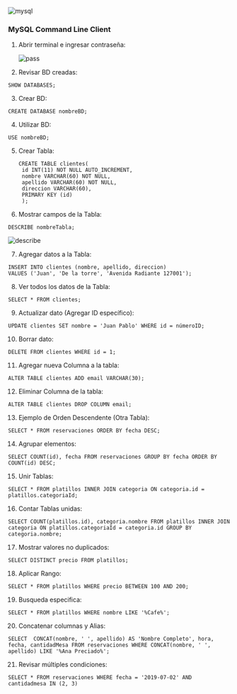 ![mysql](https://github.com/user-attachments/assets/0fbcb0a6-1d6d-4b9c-befd-8c1077c668ba)

### MySQL Command Line Client

1. Abrir terminal e ingresar contraseña:

   ![pass](https://github.com/user-attachments/assets/6dcd58dd-4bc8-4a4f-bbae-ead6158fd970)

2. Revisar BD creadas:

```
SHOW DATABASES;
```

3. Crear BD:

```
CREATE DATABASE nombreBD;
```

4. Utilizar BD:

```
USE nombreBD;
```

5. Crear Tabla:

   ```
   CREATE TABLE clientes(
    id INT(11) NOT NULL AUTO_INCREMENT,
    nombre VARCHAR(60) NOT NULL,
    apellido VARCHAR(60) NOT NULL,
    direccion VARCHAR(60),
    PRIMARY KEY (id)
    );
   ```
6. Mostrar campos de la Tabla:

```
DESCRIBE nombreTabla;
```
![describe](https://github.com/user-attachments/assets/270abf7d-5129-41c9-b0bb-d45c5b2e623f)

7. Agregar datos a la Tabla:

```
INSERT INTO clientes (nombre, apellido, direccion)
VALUES ('Juan', 'De la torre', 'Avenida Radiante 127001');
```

8. Ver todos los datos de la Tabla:

```
SELECT * FROM clientes;
```

9. Actualizar dato (Agregar ID específico):

```
UPDATE clientes SET nombre = 'Juan Pablo' WHERE id = númeroID;
```

10. Borrar dato:

```
DELETE FROM clientes WHERE id = 1;
```

11. Agregar nueva Columna a la tabla:

```
ALTER TABLE clientes ADD email VARCHAR(30);
```

12. Eliminar Columna de la tabla:

```
ALTER TABLE clientes DROP COLUMN email;
```

13. Ejemplo de Orden Descendente (Otra Tabla):

```
SELECT * FROM reservaciones ORDER BY fecha DESC;
```

14. Agrupar elementos:

```
SELECT COUNT(id), fecha FROM reservaciones GROUP BY fecha ORDER BY COUNT(id) DESC;
```

15. Unir Tablas:

```
SELECT * FROM platillos INNER JOIN categoria ON categoria.id = platillos.categoriaId;
```

16. Contar Tablas unidas:
    
```
SELECT COUNT(platillos.id), categoria.nombre FROM platillos INNER JOIN categoria ON platillos.categoriaId = categoria.id GROUP BY categoria.nombre;
```

17. Mostrar valores no duplicados:

```
SELECT DISTINCT precio FROM platillos;
```

18. Aplicar Rango:

```
SELECT * FROM platillos WHERE precio BETWEEN 100 AND 200;
```
    
19. Busqueda especifica:

```
SELECT * FROM platillos WHERE nombre LIKE '%Cafe%';
```

20. Concatenar columnas y Alias:

```
SELECT  CONCAT(nombre, ' ', apellido) AS 'Nombre Completo', hora, fecha, cantidadMesa FROM reservaciones WHERE CONCAT(nombre, ' ', apellido) LIKE '%Ana Preciado%';
```

21. Revisar múltiples condiciones:

```
SELECT * FROM reservaciones WHERE fecha = '2019-07-02' AND cantidadmesa IN (2, 3)
```











    

















